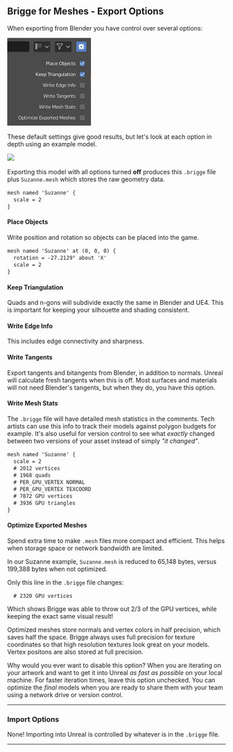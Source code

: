 ## Brigge for Meshes - Export Options

When exporting from Blender you have control over several options:

![](media/mesh_options_export.png)

These default settings give good results, but let's look at each option in depth using an example model.

![](media/mesh_options_suzanne.png)

Exporting this model with all options turned **off** produces this `.brigge` file plus `Suzanne.mesh` which stores the raw geometry data.
```
mesh named 'Suzanne' {
  scale = 2
}
```
#### Place Objects
Write position and rotation so objects can be placed into the game.
```
mesh named 'Suzanne' at (0, 0, 0) {
  rotation = -27.2129° about 'X'
  scale = 2
}
```
#### Keep Triangulation
Quads and n-gons will subdivide exactly the same in Blender and UE4. This is important for keeping your silhouette and shading consistent.

#### Write Edge Info
This includes edge connectivity and sharpness.

#### Write Tangents
Export tangents and bitangents from Blender, in addition to normals. Unreal will calculate fresh tangents when this is off. Most surfaces and materials will not need Blender's tangents, but when they do, you have this option.

#### Write Mesh Stats
The `.brigge` file will have detailed mesh statistics in the comments. Tech artists can use this info to track their models against polygon budgets for example. It's also useful for version control to see what *exactly* changed between two versions of your asset instead of simply *"it changed"*.
```
mesh named 'Suzanne' {
  scale = 2
  # 2012 vertices
  # 1968 quads
  # PER_GPU_VERTEX NORMAL
  # PER_GPU_VERTEX TEXCOORD
  # 7872 GPU vertices
  # 3936 GPU triangles
}
```
#### Optimize Exported Meshes
Spend extra time to make `.mesh` files more compact and efficient. This helps when storage space or network bandwidth are limited.

In our Suzanne example, `Suzanne.mesh` is reduced to 65,148 bytes, versus 199,388 bytes when not optimized.

Only this line in the `.brigge` file changes:
```
  # 2320 GPU vertices
```
Which shows Brigge was able to throw out 2/3 of the GPU vertices, while keeping the exact same visual result!

Optimized meshes store normals and vertex colors in half precision, which saves half the space. Brigge always uses full precision for texture coordinates so that high resolution textures look great on your models. Vertex positons are also stored at full precision.

Why would you ever want to disable this option? When you are iterating on your artwork and want to get it into Unreal *as fast as possible* on your local machine. For faster iteration times, leave this option unchecked. You can optimize the *final* models when you are ready to share them with your team using a network drive or version control.

---
### Import Options

None! Importing into Unreal is controlled by whatever is in the `.brigge` file.

---
